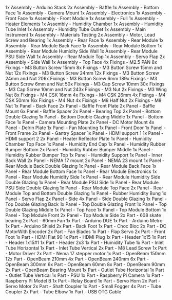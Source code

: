 1x Assembly - Arduino Stack
2x Assembly - Baffle
1x Assembly - Bottom Face
1x Assembly - Camera Mount
1x Assembly - Electronics
1x Assembly - Front Face
1x Assembly - Front Module
1x Assembly - Full
1x Assembly - Heater Elements
1x Assembly - Humidity Chamber
1x Assembly - Humidity Tube Inlet
1x Assembly - Humidity Tube Outlet
1x Assembly - Main Instrument
1x Assembly - Materials Testing
2x Assembly - Motor, Lead Screw and Bearing
1x Assembly - Rear Face
1x Assembly - Rear Module
1x Assembly - Rear Module Back Face
1x Assembly - Rear Module Bottom
1x Assembly - Rear Module Humidity Side Wall
1x Assembly - Rear Module PSU Side Wall
1x Assembly - Rear Module Top
1x Assembly - Servo Flap
2x Assembly - Side Wall
1x Assembly - Top Face
4x Fixings - M2.5 PAN
8x Fixings - M3 Button Screw 15mm
8x Fixings - M3 Button Screw 15mm and Nut
12x Fixings - M3 Button Screw 24mm
12x Fixings - M3 Button Screw 24mm and Nut
206x Fixings - M3 Button Screw 6mm
189x Fixings - M3 Button Screw 6mm and Nut
50x Fixings - M3 Cap Screw 10mm
30x Fixings - M3 Cap Screw 10mm and Nut
243x Fixings - M3 Nut
2x Fixings - M3 Wing Nut
8x Fixings - M4 CSK 16mm
4x Fixings - M4 CSK 26mm
4x Fixings - M4 CSK 50mm
16x Fixings - M4 Nut
4x Fixings - M8 Half Nut
2x Fixings - M8 Nut
1x Panel - Back Face
2x Panel - Baffle Front Plate
2x Panel - Baffle Mount
6x Panel - Baffle Spacer
2x Panel - Bearing Top
2x Panel - Bottom Double Glazing
1x Panel - Bottom Double Glazing Middle
1x Panel - Bottom Face
1x Panel - Camera Mounting Plate
2x Panel - DC Motor Mount
4x Panel - Delrin Plate
1x Panel - Fan Mounting
1x Panel - Front Door
1x Panel - Front Frame
2x Panel - Gantry Spacer
1x Panel - HDMI support 1
1x Panel - HDMI support 2
2x Panel - Heater Reflector Plate
1x Panel - Humidity Chamber Top Face
1x Panel - Humidity End Cap
1x Panel - Humidity Rubber Bumper Bottom
2x Panel - Humidity Rubber Bumper Middle
1x Panel - Humidity Rubber Bumper Top
1x Panel - Humidity Support
1x Panel - Inner Back Wall
2x Panel - NEMA 17 mount
2x Panel - NEMA 23 mount
1x Panel - Rear Module Back Double Glazing
1x Panel - Rear Module Back Face
1x Panel - Rear Module Bottom Face
1x Panel - Rear Module Electronics
1x Panel - Rear Module Humidity Side
1x Panel - Rear Module Humidity Side Double Glazing
1x Panel - Rear Module PSU Side
1x Panel - Rear Module PSU Side Double Glazing
1x Panel - Rear Module Top Face
2x Panel - Rear Module Top and Bottom Double Glazing
1x Panel - Rubber Humidity Bung
1x Panel - Servo Flap
2x Panel - Side
4x Panel - Side Double Glazing
1x Panel - Top Double Glazing Back
1x Panel - Top Double Glazing Front
1x Panel - Top Double Glazing Middle
1x Panel - Top Face
1x Panel - Top Module Bottom
1x Panel - Top Module Front
2x Panel - Top Module Side
2x Part - 608 skate bearing
2x Part - 60mm Fan
1x Part - Arduino DUE
1x Part - Arduino Metro
1x Part - Arduino Shield
2x Part - Back Foot
1x Part - Choc Bloc
2x Part - DC MotorWith Encoder
2x Part - Fan Blades
1x Part - Flap Servo
2x Part - Front Foot
1x Part - HDMI Flat 90
1x Part - HDMI Plug
1x Part - Header 1x15
1x Part - Header 1x15#1
1x Part - Header 2x3
1x Part - Humidity Tube
1x Part - Inlet Tube Horizontal
1x Part - Inlet Tube Vertical
2x Part - M8 Lead Screw
1x Part - Motor Driver
2x Part - Nema 17 stepper motor
1x Part - OpenBeam 150mm
12x Part - OpenBeam 210mm
4x Part - OpenBeam 240mm
6x Part - OpenBeam 300mm
6x Part - OpenBeam 60mm
8x Part - OpenBeam 90mm
2x Part - OpenBeam Bearing Mount
1x Part - Outlet Tube Horizontal
1x Part - Outlet Tube Vertical
1x Part - PSU
1x Part - Raspberry Pi Camera
1x Part - Raspberry Pi Model B
1x Part - Relay Board
1x Part - Servo Horn
2x Part - Servo Motor
2x Part - Shaft Coupler
1x Part - Small Fogger
4x Part - Tube Coupler
2x Part - Tube Elbow
1x Part - USB OTG Cable
